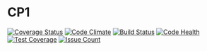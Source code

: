 # CP1
[![Coverage Status](https://coveralls.io/repos/github/andela-jmwalo/CP1/badge.svg?branch=develop)](https://coveralls.io/github/andela-jmwalo/CP1?branch=develop)
[![Code Climate](https://codeclimate.com/github/andela-jmwalo/CP1/badges/gpa.svg)](https://codeclimate.com/github/andela-jmwalo/CP1)
[![Build Status](https://travis-ci.org/andela-jmwalo/CP1.svg?branch=develop)](https://travis-ci.org/andela-jmwalo/CP1)
[![Code Health](https://landscape.io/github/andela-jmwalo/CP1/develop/landscape.svg?style=flat)](https://landscape.io/github/andela-jmwalo/CP1/develop)
[![Test Coverage](https://codeclimate.com/github/andela-jmwalo/CP1/badges/coverage.svg)](https://codeclimate.com/github/andela-jmwalo/CP1/coverage)
[![Issue Count](https://codeclimate.com/github/andela-jmwalo/CP1/badges/issue_count.svg)](https://codeclimate.com/github/andela-jmwalo/CP1)